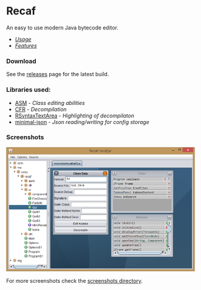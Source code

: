 # Recaf
An easy to use modern Java bytecode editor.

* _[Usage](https://col-e.github.io/Recaf/usage.html)_
* _[Features](https://col-e.github.io/Recaf/features.html)_

### Download

See the [releases](https://github.com/Col-E/Recaf/releases) page for the latest build.

### Libraries used:
* [ASM](http://asm.ow2.org/) - _Class editing abilities_
* [CFR](http://www.benf.org/other/cfr/) - _Decompilation_
* [RSyntaxTextArea](https://github.com/bobbylight/RSyntaxTextArea) - _Highlighting of decompilaton_
* [minimal-json](https://github.com/ralfstx/minimal-json) - _Json reading/writing for config storage_

### Screenshots

![Screenshot](docs/screenshots/main.png)

For more screenshots check the [screenshots directory](docs/screenshots).